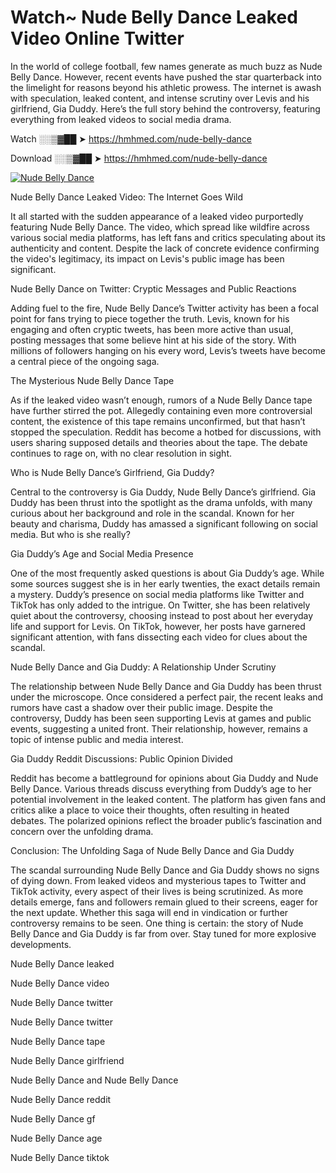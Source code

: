 # Watch~ Nude Belly Dance Leaked Video Online Twitter

In the world of college football, few names generate as much buzz as Nude Belly Dance. However, recent events have pushed the star quarterback into the limelight for reasons beyond his athletic prowess. The internet is awash with speculation, leaked content, and intense scrutiny over Levis and his girlfriend, Gia Duddy. Here’s the full story behind the controversy, featuring everything from leaked videos to social media drama.

Watch ░░▒▓██ ➤ https://hmhmed.com/nude-belly-dance

Download ░░▒▓██ ➤ https://hmhmed.com/nude-belly-dance

[![Nude Belly Dance](https://i.imgur.com/dJHk4Zq.gif)](https://hmhmed.com/nude-belly-dance)

Nude Belly Dance Leaked Video: The Internet Goes Wild

It all started with the sudden appearance of a leaked video purportedly featuring Nude Belly Dance. The video, which spread like wildfire across various social media platforms, has left fans and critics speculating about its authenticity and content. Despite the lack of concrete evidence confirming the video's legitimacy, its impact on Levis's public image has been significant.

Nude Belly Dance on Twitter: Cryptic Messages and Public Reactions

Adding fuel to the fire, Nude Belly Dance’s Twitter activity has been a focal point for fans trying to piece together the truth. Levis, known for his engaging and often cryptic tweets, has been more active than usual, posting messages that some believe hint at his side of the story. With millions of followers hanging on his every word, Levis’s tweets have become a central piece of the ongoing saga.

The Mysterious Nude Belly Dance Tape

As if the leaked video wasn’t enough, rumors of a Nude Belly Dance tape have further stirred the pot. Allegedly containing even more controversial content, the existence of this tape remains unconfirmed, but that hasn’t stopped the speculation. Reddit has become a hotbed for discussions, with users sharing supposed details and theories about the tape. The debate continues to rage on, with no clear resolution in sight.

Who is Nude Belly Dance’s Girlfriend, Gia Duddy?

Central to the controversy is Gia Duddy, Nude Belly Dance’s girlfriend. Gia Duddy has been thrust into the spotlight as the drama unfolds, with many curious about her background and role in the scandal. Known for her beauty and charisma, Duddy has amassed a significant following on social media. But who is she really?

Gia Duddy’s Age and Social Media Presence

One of the most frequently asked questions is about Gia Duddy’s age. While some sources suggest she is in her early twenties, the exact details remain a mystery. Duddy’s presence on social media platforms like Twitter and TikTok has only added to the intrigue. On Twitter, she has been relatively quiet about the controversy, choosing instead to post about her everyday life and support for Levis. On TikTok, however, her posts have garnered significant attention, with fans dissecting each video for clues about the scandal.

Nude Belly Dance and Gia Duddy: A Relationship Under Scrutiny

The relationship between Nude Belly Dance and Gia Duddy has been thrust under the microscope. Once considered a perfect pair, the recent leaks and rumors have cast a shadow over their public image. Despite the controversy, Duddy has been seen supporting Levis at games and public events, suggesting a united front. Their relationship, however, remains a topic of intense public and media interest.

Gia Duddy Reddit Discussions: Public Opinion Divided

Reddit has become a battleground for opinions about Gia Duddy and Nude Belly Dance. Various threads discuss everything from Duddy’s age to her potential involvement in the leaked content. The platform has given fans and critics alike a place to voice their thoughts, often resulting in heated debates. The polarized opinions reflect the broader public’s fascination and concern over the unfolding drama.

Conclusion: The Unfolding Saga of Nude Belly Dance and Gia Duddy

The scandal surrounding Nude Belly Dance and Gia Duddy shows no signs of dying down. From leaked videos and mysterious tapes to Twitter and TikTok activity, every aspect of their lives is being scrutinized. As more details emerge, fans and followers remain glued to their screens, eager for the next update. Whether this saga will end in vindication or further controversy remains to be seen. One thing is certain: the story of Nude Belly Dance and Gia Duddy is far from over. Stay tuned for more explosive developments.

Nude Belly Dance leaked

Nude Belly Dance video

Nude Belly Dance twitter

Nude Belly Dance twitter

Nude Belly Dance tape

Nude Belly Dance girlfriend

Nude Belly Dance and Nude Belly Dance

Nude Belly Dance reddit

Nude Belly Dance gf

Nude Belly Dance age

Nude Belly Dance tiktok